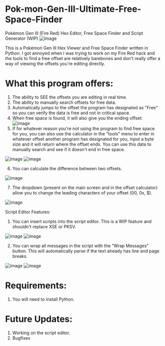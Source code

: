 # Pok-mon-Gen-III-Ultimate-Free-Space-Finder
Pokémon Gen III (Fire Red) Hex Editor, Free Space Finder and Script Generator (WIP)
![image](https://github.com/user-attachments/assets/56ba22f0-cb6b-4bb8-be1f-b0ac9891975a)

This is a Pokémon Gen III Hex Viewer and Free Space Finder written in Python. 
I got annoyed when I was trying to work on my Fire Red hack and the tools to find a free offset are relatively barebones and don't really offer a way of viewing the offsets you're editing directly.

# What this program offers:
1. The ability to SEE the offsets you are editing in real time.
2. The ability to manually search offsets for free data.
3. Automatically jumps to the offset the program has designated as "Free" so you can verify the data is free and not in critical space.
4. When free space is found, it will also give you the ending offset:   
![image](https://github.com/user-attachments/assets/21aec4c4-d9eb-413e-9767-4b1f864dacf7)
5. If for whatever reason you're not using the program to find free space for you, you can also use the calculator in the "tools" menu to enter in whatever offset another program has designated for you, input a byte size and it will return where the offset ends. You can use this data to manually search and see if it doesn't end in free space.

![image](https://github.com/user-attachments/assets/954aaf5e-53a4-4c23-a6c2-acfc15dc2f15)
![image](https://github.com/user-attachments/assets/02669d12-224f-4688-8e2b-56873f889f24)

6. You can calculate the difference between two offsets.
   
![image](https://github.com/user-attachments/assets/97f7e28a-a566-4dc9-988b-8dd5c6cecb4e)

7. The dropdown (present on the main screen and in the offset calculator) allow you to change the leading characters of your offset (00, 0x, $).
  
![image](https://github.com/user-attachments/assets/10b8801e-c196-4f00-ab38-c95bc77dc0fa)


Script Editor Features:
1. You can insert scripts into the script editor. This is a WIP feature and shouldn't replace XSE or PKSV.

![image](https://github.com/user-attachments/assets/0cb3df55-8440-4b1a-b203-a19c643731c1)
![image](https://github.com/user-attachments/assets/7efdbec5-ac3f-40d6-8d59-7ae6a4d0c305)


2. You can wrap all messages in the script with the "Wrap Messages" button. This will automatically parse if the text already has line and page breaks.

![image](https://github.com/user-attachments/assets/97c22356-1048-41e9-a86c-4c19e0133409)
![image](https://github.com/user-attachments/assets/19cc092c-018b-484f-9bad-befd31f5fa98)


# Requirements:
1. You will need to install Python.

# Future Updates:
1. Working on the script editor.
2. Bugfixes
